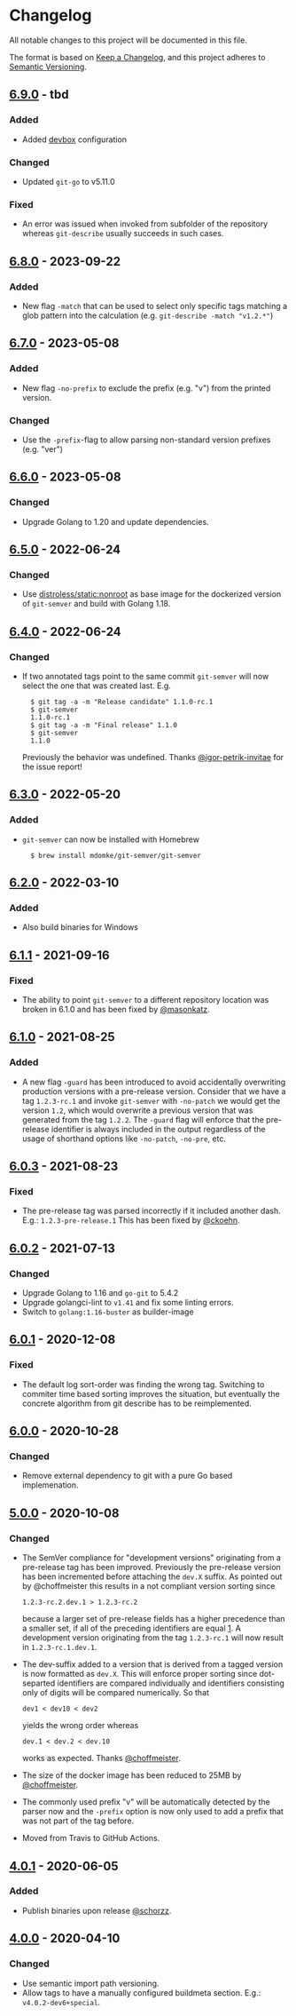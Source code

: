 # Changelog

All notable changes to this project will be documented in this file.

The format is based on [Keep a Changelog](https://keepachangelog.com/en/1.0.0/),
and this project adheres to [Semantic Versioning](https://semver.org/spec/v2.0.0.html).

## [6.9.0] - tbd
### Added
* Added [devbox](https://www.jetpack.io/devbox/) configuration

### Changed
* Updated `git-go` to v5.11.0

### Fixed
* An error was issued when invoked from subfolder of the repository whereas `git-describe` usually
  succeeds in such cases.

## [6.8.0] - 2023-09-22
### Added
* New flag `-match` that can be used to select only specific tags matching a glob pattern into the
  calculation (e.g. `git-describe -match "v1.2.*"`)

## [6.7.0] - 2023-05-08
### Added
* New flag `-no-prefix` to exclude the prefix (e.g. "v") from the printed version.

### Changed
* Use the `-prefix`-flag to allow parsing non-standard version prefixes (e.g. "ver")

## [6.6.0] - 2023-05-08
### Changed
* Upgrade Golang to 1.20 and update dependencies.

## [6.5.0] - 2022-06-24
### Changed
* Use [distroless/static:nonroot](https://github.com/GoogleContainerTools/distroless/tree/main/base) as 
  base image for the dockerized version of `git-semver` and build with Golang 1.18.

## [6.4.0] - 2022-06-24
### Changed
* If two annotated tags point to the same commit `git-semver` will now select the one that
  was created last. E.g.

        $ git tag -a -m "Release candidate" 1.1.0-rc.1 
        $ git-semver
        1.1.0-rc.1
        $ git tag -a -m "Final release" 1.1.0
        $ git-semver
        1.1.0

  Previously the behavior was undefined. Thanks [@igor-petrik-invitae](https://github.com/igor-petrik-invitae)
  for the issue report!

## [6.3.0] - 2022-05-20
### Added
* `git-semver` can now be installed with Homebrew

        $ brew install mdomke/git-semver/git-semver

## [6.2.0] - 2022-03-10
### Added
* Also build binaries for Windows

## [6.1.1] - 2021-09-16
### Fixed
* The ability to point `git-semver` to a different repository location was broken in 6.1.0
  and has been fixed by [@masonkatz](https://github.com/masonkatz).

## [6.1.0] - 2021-08-25
### Added
* A new flag `-guard` has been introduced to avoid accidentally overwriting production
  versions with a pre-release version. Consider that we have a tag `1.2.3-rc.1` and invoke
  `git-semver` with `-no-patch` we would get the version `1.2`, which would overwrite a previous
  version that was generated from the tag `1.2.2`. The `-guard` flag will enforce that the
  pre-release identifier is always included in the output regardless of the usage of shorthand
  options like `-no-patch`, `-no-pre`, etc.

## [6.0.3] - 2021-08-23
### Fixed
* The pre-release tag was parsed incorrectly if it included another dash. E.g.: `1.2.3-pre-release.1`
  This has been fixed by [@ckoehn](https://github.com/ckoehn).

## [6.0.2] - 2021-07-13
### Changed
* Upgrade Golang to 1.16 and `go-git` to 5.4.2
* Upgrade golangci-lint to `v1.41` and fix some linting errors.
* Switch to `golang:1.16-buster` as builder-image

## [6.0.1] - 2020-12-08
### Fixed
* The default log sort-order was finding the wrong tag. Switching to commiter time
  based sorting improves the situation, but eventually the concrete algorithm from
  git describe has to be reimplemented.

## [6.0.0] - 2020-10-28
### Changed
* Remove external dependency to git with a pure Go based implemenation.

## [5.0.0] - 2020-10-08
### Changed
* The SemVer compliance for "development versions" originating from a pre-release
  tag has been improved. Previously the pre-release version has been incremented
  before attaching the `dev.X` suffix. As pointed out by @choffmeister this results
  in a not compliant version sorting since

      1.2.3-rc.2.dev.1 > 1.2.3-rc.2

  because a larger set of pre-release fields has a higher precedence than a smaller
  set, if all of the preceding identifiers are equal [1]. A development version
  originating from the tag `1.2.3-rc.1` will now result in `1.2.3-rc.1.dev.1`.
* The dev-suffix added to a version that is derived from a tagged version is now
  formatted as `dev.X`. This will enforce proper sorting since dot-separted identifiers
  are compared individually and identifiers consisting only of digits will be compared
  numerically. So that

      dev1 < dev10 < dev2

  yields the wrong order whereas

      dev.1 < dev.2 < dev.10

  works as expected. Thanks [@choffmeister](https://github.com/choffmeister).

* The size of the docker image has been reduced to 25MB by [@choffmeister](https://github.com/choffmeister).
* The commonly used prefix "v" will be automatically detected by the parser now and the
  `-prefix` option is now only used to add a prefix that was not part of the tag before.
* Moved from Travis to GitHub Actions.

## [4.0.1] - 2020-06-05
### Added
* Publish binaries upon release [@schorzz](https://github.com/schorzz).

## [4.0.0] - 2020-04-10
### Changed
* Use semantic import path versioning.
* Allow tags to have a manually configured buildmeta section. E.g.: `v4.0.2-dev6+special`.


[1]: https://semver.org/#spec-item-11
[6.9.0]: https://github.com/mdomke/git-semver/compare/v6.8.1...v6.9.0
[6.8.0]: https://github.com/mdomke/git-semver/compare/v6.7.0...v6.8.0
[6.7.0]: https://github.com/mdomke/git-semver/compare/v6.6.0...v6.7.0
[6.6.0]: https://github.com/mdomke/git-semver/compare/v6.5.0...v6.6.0
[6.5.0]: https://github.com/mdomke/git-semver/compare/v6.4.0...v6.5.0
[6.4.0]: https://github.com/mdomke/git-semver/compare/v6.3.0...v6.4.0
[6.3.0]: https://github.com/mdomke/git-semver/compare/v6.2.0...v6.3.0
[6.2.0]: https://github.com/mdomke/git-semver/compare/v6.1.1...v6.2.0
[6.1.1]: https://github.com/mdomke/git-semver/compare/v6.1.0...v6.1.1
[6.1.0]: https://github.com/mdomke/git-semver/compare/v6.0.3...v6.1.0
[6.0.3]: https://github.com/mdomke/git-semver/compare/v6.0.2...v6.0.3
[6.0.2]: https://github.com/mdomke/git-semver/compare/v6.0.1...v6.0.2
[6.0.1]: https://github.com/mdomke/git-semver/compare/v6.0.0...v6.0.1
[6.0.0]: https://github.com/mdomke/git-semver/compare/v5.0.0...v6.0.0
[5.0.0]: https://github.com/mdomke/git-semver/compare/v4.0.1...v5.0.0
[4.0.1]: https://github.com/mdomke/git-semver/compare/v4.0.0...v4.0.1
[4.0.0]: https://github.com/mdomke/git-semver/compare/v3.1.1...v4.0.0
